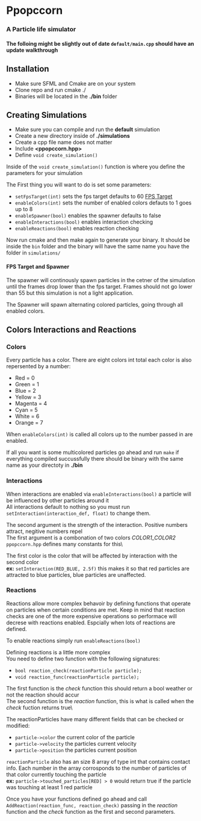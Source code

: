# Ppopccorn
### A Particle life simulator

#### The  folloing might be slightly out of date `default/main.cpp` should have an update walkthrough

## Installation
- Make sure SFML and Cmake are on your system
- Clone repo and run cmake ./
- Binaries will be located in the **./bin** folder

## Creating Simulations
- Make sure you can compile and run the **default** simulation
- Create a new directory inside of **./simulations**
- Create a cpp file name does not matter
- Include **<ppopccorn.hpp>**
- Define `void create_simulation()`

Inside of the `void create_simulation()` function is where you define the parameters for your simulation

The First thing you will want to do is set some parameters:

- `setFpsTarget(int)` sets the fps target defaults to 60 [FPS Target](#fps-target)
- `enableColors(int)` sets the number of enabled colors defauts to 1 goes up to 8
- `enableSpawner(bool)` enables the spawner defaults to false
- `enableInteractions(bool)` enables interaction checking
- `enableReactions(bool)` enables reaction checking

Now run cmake and then make again to generate your binary. It should be inside the `bin` folder and the binary will have the same name you have the folder in `simulations/`

#### FPS Target and Spawner
The spawner will continously spawn particles in the cetner of the simulation until the frames drop lower than the fps target. Frames should not go lower than 55 but this simulation is not a light application.

The Spawner will spawn alternating colored particles, going through all enabled colors.

## Colors Interactions and Reactions

### Colors
Every particle has a color. There are eight colors int total each color is also repersented by a number:
- Red = 0
- Green = 1
- Blue = 2
- Yellow = 3
- Magenta = 4
- Cyan = 5
- White = 6 
- Orange = 7

When `enableColors(int)` is called all colors up to the number passed in are enabled.

If all you want is some multicolored particles go ahead and run `make` if everything compiled succussfully there should be binary with the same name as your directoty in **./bin**

### Interactions
When interactions are enabled via `enableInteractions(bool)` a particle will be influenced by other particles around it \
All interactions default to nothing so you must run `setInteraction(interaction_def, float)` to change them.

The second argument is the strength of the interaction. Positive numbers attract, negitive numbers repel \
The first argument is a combonation of two colors *COLOR1_COLOR2* `ppopccorn.hpp` defines many constants for this\

The first color is the color that will be affected by interaction with the second color \
**ex:** `setInteraction(RED_BLUE, 2.5f)` this makes it so that red particles are attracted to blue particles, blue particles are unaffected.

### Reactions
Reactions allow more complex behavoir by defining functions that operate on particles when certain conditions are met.
Keep in mind that reaction checks are one of the more expensive operations so performace will decrese with reactions enabled. Espcially when lots of reactions are defined.

To enable reactions simply run `enableReactions(bool)`

Defining reactions is a little more complex\
You need to define two function with the following signatures:

- `bool reaction_check(reactionParticle particle);`
- `void reaction_func(reactionParticle particle);`

The first function is the *check* function this should return a bool weather or not the reaction should accur\
The second function is the *reaction* function, this is what is called when the *check* fuction returns true\

The reactionParticles have many different fields that can be checked or modified:
- `particle->color` the current color of the particle
- `particle->velocity` the particles current velocity
- `particle->position` the particles current position

`reactionParticle` also has an size 8 array of type int that contains contact info. Each number in the array corrosponds to the number of particles of that color currently touching the particle \
**ex:** `particle->touched_particles[RED] > 0` would return true if the particle was touching at least 1 red particle

Once you have your functions defined go ahead and call `AddReaction(reaction_func, reaction_check)` passing in the *reaction* function and the *check* function as the first and second parameters.
